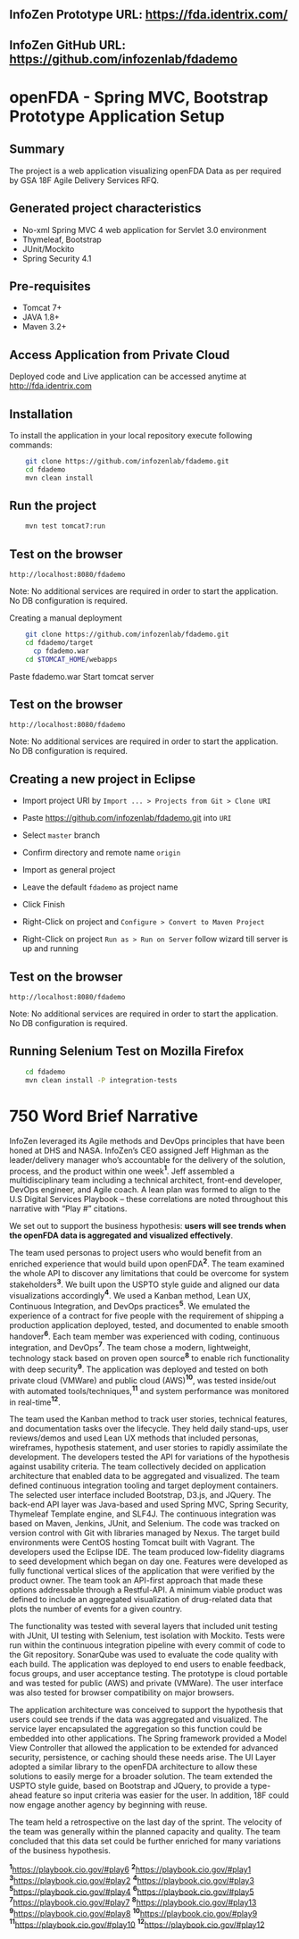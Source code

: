 InfoZen Prototype URL: https://fda.identrix.com/
------------------------------------------------
InfoZen GitHub URL: https://github.com/infozenlab/fdademo
---------------------------------------------------------

openFDA - Spring MVC, Bootstrap Prototype Application Setup
============================================================

Summary
-------
The project is a web application visualizing openFDA Data as per required by GSA 18F Agile Delivery Services RFQ.

Generated project characteristics
---------------------------------
* No-xml Spring MVC 4 web application for Servlet 3.0 environment
* Thymeleaf, Bootstrap
* JUnit/Mockito
* Spring Security 4.1

Pre-requisites
--------------
* Tomcat 7+
* JAVA 1.8+
* Maven 3.2+

Access Application from Private Cloud
-------------------------------------

Deployed code and Live application can be accessed anytime at http://fda.identrix.com

Installation
------------

To install the application in your local repository execute following commands:

```bash
    git clone https://github.com/infozenlab/fdademo.git
    cd fdademo
    mvn clean install
```

Run the project
----------------

```bash
	mvn test tomcat7:run
```

Test on the browser
-------------------

	http://localhost:8080/fdademo

Note: No additional services are required in order to start the application. No DB configuration is required.

Creating a manual deployment
```bash
    git clone https://github.com/infozenlab/fdademo.git
    cd fdademo/target
	  cp fdademo.war
    cd $TOMCAT_HOME/webapps
```
  Paste fdademo.war
  Start tomcat server

Test on the browser
-------------------

	http://localhost:8080/fdademo

Note: No additional services are required in order to start the application. No DB configuration is required.

Creating a new project in Eclipse
----------------------------------

* Import project URI by `Import ... > Projects from Git > Clone URI`
* Paste https://github.com/infozenlab/fdademo.git into `URI`
* Select `master` branch
* Confirm directory and remote name `origin`
* Import as general project
* Leave the default `fdademo` as project name
* Click Finish

* Right-Click on project and `Configure > Convert to Maven Project`
* Right-Click on project `Run as > Run on Server` follow wizard till server is up and running

Test on the browser
-------------------

	http://localhost:8080/fdademo

Note: No additional services are required in order to start the application. No DB configuration is required.

Running Selenium Test on Mozilla Firefox
----------------------------------------
```bash
    cd fdademo
    mvn clean install -P integration-tests
```

750 Word Brief Narrative
========================

InfoZen leveraged its Agile methods and DevOps principles that have been honed at DHS and NASA. InfoZen’s CEO assigned Jeff Highman as the leader/delivery manager who’s accountable for the delivery of the solution, process, and the product within one week<b><sup>1</sup></b>.  Jeff assembled a multidisciplinary team including a technical architect, front-end developer, DevOps engineer, and Agile coach. A lean plan was formed to align to the U.S Digital Services Playbook – these correlations are noted throughout this narrative with “Play #” citations.

We set out to support the business hypothesis: <b>users will see trends when the openFDA data is aggregated and visualized effectively</b>.  

The team used personas to project users who would benefit from an enriched experience that would build upon openFDA<b><sup>2</sup></b>. The team examined the whole API to discover any limitations that could be overcome for system stakeholders<b><sup>3</sup></b>. We built upon the USPTO style guide and aligned our data visualizations accordingly<b><sup>4</sup></b>.   We used a Kanban method, Lean UX, Continuous Integration, and DevOps practices<b><sup>5</sup></b>. We emulated the experience of a contract for five people with the requirement of shipping a production application deployed, tested, and documented to enable smooth handover<b><sup>6</sup></b>. Each team member was experienced with coding, continuous integration, and DevOps<b><sup>7</sup></b>. The team chose a modern, lightweight, technology stack based on proven open source<b><sup>8</sup></b> to enable rich functionality with deep security<b><sup>9</sup></b>. The application was deployed and tested on both private cloud (VMWare) and public cloud (AWS)<b><sup>10</sup></b>, was tested inside/out with automated tools/techniques,<b><sup>11</sup></b> and system performance was monitored in real-time<b><sup>12</sup></b>.

The team used the Kanban method to track user stories, technical features, and documentation tasks over the lifecycle.  They held daily stand-ups, user reviews/demos and used Lean UX methods that included personas, wireframes, hypothesis statement, and user stories to rapidly assimilate the development.  The developers tested the API for variations of the hypothesis against usability criteria.  The team collectively decided on application architecture that enabled data to be aggregated and visualized. The team defined continuous integration tooling and target deployment containers.  The selected user interface included Bootstrap, D3.js, and JQuery.  The back-end API layer was Java-based and used Spring MVC, Spring Security, Thymeleaf Template engine, and SLF4J.  The continuous integration was based on Maven, Jenkins, JUnit, and Selenium.   The code was tracked on version control with Git with libraries managed by Nexus.  The target build environments were CentOS hosting Tomcat built with Vagrant.  The developers used the Eclipse IDE.  The team produced low-fidelity diagrams to seed development which began on day one. Features were developed as fully functional vertical slices of the application that were verified by the product owner.  The team took an API-first approach that made these options addressable through a Restful-API. A minimum viable product was defined to include an aggregated visualization of drug-related data that plots the number of events for a given country.

The functionality was tested with several layers that included unit testing with JUnit, UI testing with Selenium, test isolation with Mockito.  Tests were run within the continuous integration pipeline with every commit of code to the Git repository.  SonarQube was used to evaluate the code quality with each build.  The application was deployed to end users to enable feedback, focus groups, and user acceptance testing. The prototype is cloud portable and was tested for public (AWS) and private (VMWare). The user interface was also tested for browser compatibility on major browsers.

The application architecture was conceived to support the hypothesis that users could see trends if the data was aggregated and visualized.  The service layer encapsulated the aggregation so this function could be embedded into other applications.  The Spring framework provided a Model View Controller that allowed the application to be extended for advanced security, persistence, or caching should these needs arise.  The UI Layer adopted a similar library to the openFDA architecture to allow these solutions to easily merge for a broader solution.  The team extended the USPTO style guide, based on Bootstrap and JQuery, to provide a type-ahead feature so input criteria was easier for the user. In addition, 18F could now engage another agency by beginning with reuse.

The team held a retrospective on the last day of the sprint.  The velocity of the team was generally within the planned capacity and quality.  The team concluded that this data set could be further enriched for many variations of the business hypothesis.

<b><sup>1</sup></b><href>https://playbook.cio.gov/#play6</href>
<b><sup>2</sup></b><href>https://playbook.cio.gov/#play1</href>
<b><sup>3</sup></b><href>https://playbook.cio.gov/#play2</href>
<b><sup>4</sup></b><href>https://playbook.cio.gov/#play3</href>
<b><sup>5</sup></b><href>https://playbook.cio.gov/#play4</href>
<b><sup>6</sup></b><href>https://playbook.cio.gov/#play5</href>
<b><sup>7</sup></b><href>https://playbook.cio.gov/#play7</href>
<b><sup>8</sup></b><href>https://playbook.cio.gov/#play13</href>
<b><sup>9</sup></b><href>https://playbook.cio.gov/#play8</href>
<b><sup>10</sup></b><href>https://playbook.cio.gov/#play9</href>
<b><sup>11</sup></b><href>https://playbook.cio.gov/#play10</href>
<b><sup>12</sup></b><href>https://playbook.cio.gov/#play12</href>
